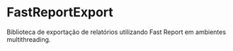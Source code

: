 # FastReportExport
Biblioteca de exportação de relatórios utilizando Fast Report em ambientes multithreading.
